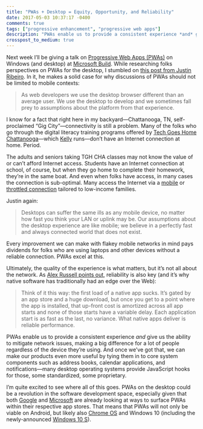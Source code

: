 ```yaml
---
title: "PWAs + Desktop = Equity, Opportunity, and Reliability"
date: 2017-05-03 10:37:17 -0400
comments: true
tags: ["progressive enhancement", "progressive web apps"]
description: "PWAs enable us to provide a consistent experience *and* give us the ability to mitigate network issues, making a big difference for a lot of people regardless of the device they’re using."
crosspost_to_medium: true
---
```


Next week I’ll be giving a talk on [Progressive Web Apps (PWAs)](https://developers.google.com/web/progressive-web-apps/) on Windows (and desktop) at [Microsoft Build](https://channel9.msdn.com/Events/Build/2017). While researching folks perspectives on PWAs for the desktop, I stumbled on [this post from Justin Ribeiro](https://www.justinribeiro.com/chronicle/2016/09/10/desktop-pwa-bring-the-goodness/). In it, he makes a solid case for why discussions of PWAs should not be limited to mobile contexts:

> As web developers we use the desktop browser different than an average user. We use the desktop to develop and we sometimes fall prey to assumptions about the platform from that experience. 

<!-- more -->

I know for a fact that right here in my backyard—Chattanooga, TN, self-proclaimed “Gig City”—connectivity is still a problem. Many of the folks who go through the digital literacy training programs offered by [Tech Goes Home Chattanooga](https://techgoeshomecha.org/)—which [Kelly](https://kelly-mccarthy.com/) runs—don’t have an Internet connection at home. Period.

The adults and seniors taking TGH CHA classes may not know the value of or can’t afford Internet access. Students have an Internet connection at school, of course, but when they go home to complete their homework, they’re in the same boat. And even when folks have access, in many cases the connection is sub-optimal. Many access the Internet via a [mobile](https://www.freedompop.com/) or [throttled connection](https://www.xfinity.com/support/internet/comcast-broadband-opportunity-program/) tailored to low-income families.

Justin again:

> Desktops can suffer the same ills as any mobile device, no matter how fast you think your LAN or uplink may be. Our assumptions about the desktop experience are like mobile; we believe in a perfectly fast and always connected world that does not exist.

Every improvement we can make with flakey mobile networks in mind pays dividends for folks who are using laptops and other devices without a reliable connection. PWAs excel at this.

Ultimately, the quality of the experience is what matters, but it’s not all about the network. As [Alex Russell points out](https://infrequently.org/2016/05/service-workers-and-pwas-its-about-reliable-performance-not-offline/), reliability is also key (and it’s why native software has traditionally had an edge over the Web):

> Think of it this way: the first load of a native app sucks. It’s gated by an app store and a huge download, but once you get to a point where the app is installed, that up-front cost is amortized across all app starts and none of those starts have a variable delay. Each application start is as fast as the last, no variance. What native apps deliver is reliable performance.

PWAs enable us to provide a consistent experience *and* give us the ability to mitigate network issues, making a big difference for a lot of people regardless of the device they’re using. And once we’ve got that, we can make our products even more useful by tying them in to core system components such as address books, calendar applications, and notifications—many desktop operating systems provide JavaScript hooks for those, some standardized, some proprietary.

I’m quite excited to see where all of this goes. PWAs on the desktop could be a revolution in the software development space, especially given that both [Google](https://developers.google.com/web/updates/2017/02/improved-add-to-home-screen) and [Microsoft](https://blogs.windows.com/msedgedev/2016/07/08/the-progress-of-web-apps/#rzqMVRgqClKq1PxZ.97) are already looking at ways to surface PWAs within their respective app stores. That means that PWAs will not only be viable on Android, but likely also [Chrome OS](https://www.google.com/chromebook/about/) and Windows 10 (including the newly-announced [Windows 10 S](https://www.microsoft.com/en-us/windows/windows-10-s)).